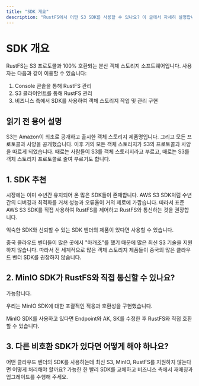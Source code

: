 ```yaml
---
title: "SDK 개요"
description: "RustFS에서 어떤 S3 SDK를 사용할 수 있나요? 이 글에서 자세히 설명합니다."
---
```


# SDK 개요

RustFS는 S3 프로토콜과 100% 호환되는 분산 객체 스토리지 소프트웨어입니다. 사용자는 다음과 같이 이용할 수 있습니다:

1. Console 콘솔을 통해 RustFS 관리
2. S3 클라이언트를 통해 RustFS 관리
3. 비즈니스 측에서 SDK를 사용하여 객체 스토리지 작업 및 관리 구현

## 읽기 전 용어 설명

S3는 Amazon이 최초로 공개하고 출시한 객체 스토리지 제품명입니다. 그리고 모든 프로토콜과 사양을 공개했습니다. 이후 거의 모든 객체 스토리지가 S3의 프로토콜과 사양을 따르게 되었습니다.
때로는 사람들이 S3를 객체 스토리지라고 부르고, 때로는 S3를 객체 스토리지 프로토콜로 줄여 부르기도 합니다.

## 1. SDK 추천

시장에는 이미 수년간 유지되어 온 많은 SDK들이 존재합니다. AWS S3 SDK처럼 수년간의 디버깅과 최적화를 거쳐 성능과 오류율이 거의 제로에 가깝습니다. 따라서 표준 AWS S3 SDK를 직접 사용하여 RustFS를 제어하고 RustFS와 통신하는 것을 권장합니다.

익숙한 SDK와 신뢰할 수 있는 SDK 벤더의 제품이 있다면 사용할 수 있습니다.

중국 클라우드 벤더들이 많은 곳에서 "마개조"를 했기 때문에 많은 최신 S3 기술을 지원하지 않습니다. 따라서 전 세계적으로 많은 객체 스토리지 제품들이 중국의 많은 클라우드 벤더 SDK를 권장하지 않습니다.

## 2. MinIO SDK가 RustFS와 직접 통신할 수 있나요?

가능합니다.

우리는 MinIO SDK에 대한 포괄적인 적응과 호환성을 구현했습니다.

MinIO SDK를 사용하고 있다면 Endpoint와 AK, SK를 수정한 후 RustFS와 직접 호환할 수 있습니다.

## 3. 다른 비호환 SDK가 있다면 어떻게 해야 하나요?

어떤 클라우드 벤더의 SDK를 사용하는데 최신 S3, MinIO, RustFS를 지원하지 않는다면 어떻게 처리해야 할까요?
가능한 한 빨리 SDK를 교체하고 비즈니스 측에서 재매칭과 업그레이드를 수행해 주세요.
